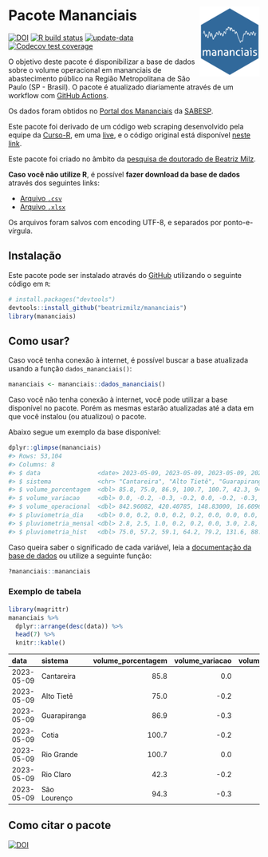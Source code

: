 
<!-- README.md is generated from README.Rmd. Please edit that file -->

# Pacote Mananciais <img src="man/figures/hexlogo.png" align="right" width = "120px"/>

<!-- badges: start -->

[![DOI](https://zenodo.org/badge/DOI/10.5281/zenodo.4733056.svg)](https://doi.org/10.5281/zenodo.4733056)
[![R build
status](https://github.com/beatrizmilz/mananciais/workflows/R-CMD-check/badge.svg)](https://github.com/beatrizmilz/mananciais/actions)
[![update-data](https://github.com/beatrizmilz/mananciais/actions/workflows/2-update_data.yaml/badge.svg)](https://github.com/beatrizmilz/mananciais/actions/workflows/2-update_data.yaml)
[![Codecov test
coverage](https://codecov.io/gh/beatrizmilz/mananciais/branch/master/graph/badge.svg)](https://codecov.io/gh/beatrizmilz/mananciais?branch=master)
<!-- badges: end -->

O objetivo deste pacote é disponibilizar a base de dados sobre o volume
operacional em mananciais de abastecimento público na Região
Metropolitana de São Paulo (SP - Brasil). O pacote é atualizado
diariamente através de um workflow com [GitHub
Actions](https://github.com/beatrizmilz/mananciais/actions).

Os dados foram obtidos no [Portal dos
Mananciais](http://mananciais.sabesp.com.br/Situacao) da
[SABESP](http://site.sabesp.com.br/site/Default.aspx).

Este pacote foi derivado de um código web scraping desenvolvido pela
equipe da [Curso-R](https://www.curso-r.com/), em uma
[live](https://youtu.be/jvZIxrMmOcQ), e o código original está
disponível [neste
link](https://github.com/curso-r/lives/blob/master/drafts/20200730_scraper_sabesp.R).

Este pacote foi criado no âmbito da [pesquisa de doutorado de Beatriz
Milz](https://beatrizmilz.github.io/tese/).

**Caso você não utilize R**, é possível **fazer download da base de
dados** através dos seguintes links:

- [Arquivo
  `.csv`](https://github.com/beatrizmilz/mananciais/raw/master/inst/extdata/mananciais.csv)
- [Arquivo
  `.xlsx`](https://github.com/beatrizmilz/mananciais/blob/master/inst/extdata/mananciais.xlsx?raw=true)

Os arquivos foram salvos com encoding UTF-8, e separados por
ponto-e-vírgula.

## Instalação

Este pacote pode ser instalado através do [GitHub](https://github.com/)
utilizando o seguinte código em `R`:

``` r
# install.packages("devtools")
devtools::install_github("beatrizmilz/mananciais")
library(mananciais)
```

## Como usar?

Caso você tenha conexão à internet, é possível buscar a base atualizada
usando a função `dados_mananciais()`:

``` r
mananciais <- mananciais::dados_mananciais() 
```

Caso você não tenha conexão à internet, você pode utilizar a base
disponível no pacote. Porém as mesmas estarão atualizadas até a data em
que você instalou (ou atualizou) o pacote.

Abaixo segue um exemplo da base disponível:

``` r
dplyr::glimpse(mananciais)
#> Rows: 53,104
#> Columns: 8
#> $ data                <date> 2023-05-09, 2023-05-09, 2023-05-09, 2023-05-09, 2…
#> $ sistema             <chr> "Cantareira", "Alto Tietê", "Guarapiranga", "Cotia…
#> $ volume_porcentagem  <dbl> 85.8, 75.0, 86.9, 100.7, 100.7, 42.3, 94.3, 85.8, …
#> $ volume_variacao     <dbl> 0.0, -0.2, -0.3, -0.2, 0.0, -0.2, -0.3, -0.1, -0.1…
#> $ volume_operacional  <dbl> 842.96082, 420.40785, 148.83000, 16.60965, 112.947…
#> $ pluviometria_dia    <dbl> 0.0, 0.2, 0.0, 0.2, 0.2, 0.0, 0.0, 0.0, 0.2, 0.0, …
#> $ pluviometria_mensal <dbl> 2.8, 2.5, 1.0, 0.2, 0.2, 0.0, 3.0, 2.8, 2.3, 1.0, …
#> $ pluviometria_hist   <dbl> 75.0, 57.2, 59.1, 64.2, 79.2, 131.6, 88.6, 75.0, 5…
```

Caso queira saber o significado de cada variável, leia a [documentação
da base de
dados](https://beatrizmilz.github.io/mananciais/reference/mananciais.html)
ou utilize a seguinte função:

``` r
?mananciais::mananciais
```

### Exemplo de tabela

``` r
library(magrittr)
mananciais %>% 
  dplyr::arrange(desc(data)) %>% 
  head(7) %>%
  knitr::kable()
```

| data       | sistema      | volume_porcentagem | volume_variacao | volume_operacional | pluviometria_dia | pluviometria_mensal | pluviometria_hist |
|:-----------|:-------------|-------------------:|----------------:|-------------------:|-----------------:|--------------------:|------------------:|
| 2023-05-09 | Cantareira   |               85.8 |             0.0 |          842.96082 |              0.0 |                 2.8 |              75.0 |
| 2023-05-09 | Alto Tietê   |               75.0 |            -0.2 |          420.40785 |              0.2 |                 2.5 |              57.2 |
| 2023-05-09 | Guarapiranga |               86.9 |            -0.3 |          148.83000 |              0.0 |                 1.0 |              59.1 |
| 2023-05-09 | Cotia        |              100.7 |            -0.2 |           16.60965 |              0.2 |                 0.2 |              64.2 |
| 2023-05-09 | Rio Grande   |              100.7 |             0.0 |          112.94709 |              0.2 |                 0.2 |              79.2 |
| 2023-05-09 | Rio Claro    |               42.3 |            -0.2 |            5.78178 |              0.0 |                 0.0 |             131.6 |
| 2023-05-09 | São Lourenço |               94.3 |            -0.3 |           83.74780 |              0.0 |                 3.0 |              88.6 |

## Como citar o pacote

[![DOI](https://zenodo.org/badge/DOI/10.5281/zenodo.4733056.svg)](https://doi.org/10.5281/zenodo.4733056)

